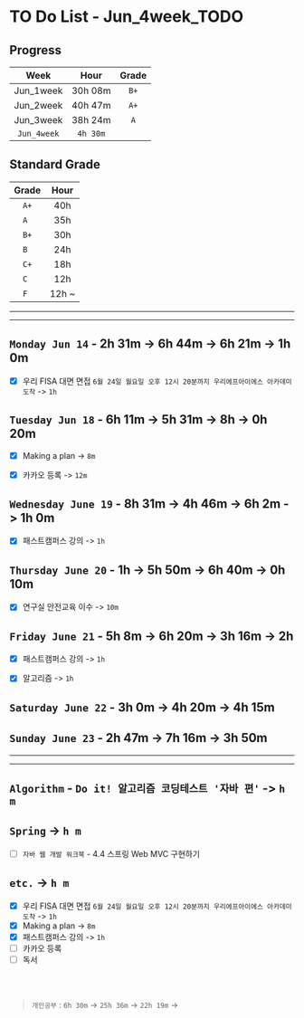 # TO Do List - Jun_4week_TODO

## Progress
| Week | Hour | Grade |
|:---:|:---:|:---:|
|Jun_1week|30h 08m|`B+`|
|Jun_2week|40h 47m|`A+`| 
|Jun_3week|38h 24m|`A`|
|`Jun_4week`|`4h 30m`||

## Standard Grade
| Grade | Hour |
|:---:|:---:|
|`A+`|40h|
|`A `|35h|
|`B+`|30h|
|`B `|24h|
|`C+`|18h|
|`C `|12h|
|`F `|12h ~|

---
---

## `Monday Jun 14` - 2h 31m -> 6h 44m -> 6h 21m -> 1h 0m
- [x] 우리 FISA 대면 면접 `6월 24일 월요일 오후 12시 20분까지 우리에프아이에스 아카데미 도착` -> `1h`


## `Tuesday Jun 18` - 6h 11m -> 5h 31m -> 8h -> 0h 20m
- [x] Making a plan -> `8m`
- [x] 카카오 등록 -> `12m`


## `Wednesday June 19` - 8h 31m -> 4h 46m -> 6h 2m -> 1h 0m
- [x] 패스트캠퍼스 강의 -> `1h`


## `Thursday June 20` - 1h -> 5h 50m -> 6h 40m -> 0h 10m
- [x] 연구실 안전교육 이수 -> `10m`


## `Friday June 21` - 5h 8m -> 6h 20m -> 3h 16m -> 2h
- [x] 패스트캠퍼스 강의 -> `1h`
- [x] 알고리즘 -> `1h`


## `Saturday June 22` - 3h 0m -> 4h 20m -> 4h 15m


## `Sunday June 23` - 2h 47m -> 7h 16m -> 3h 50m



---
---
## `Algorithm` - `Do it! 알고리즘 코딩테스트 '자바 편'` -> `h m`


## `Spring` -> `h m`
- [ ] `자바 웹 개발 워크북` - 4.4 스프링 Web MVC 구현하기

## `etc.` -> `h m`
- [x] 우리 FISA 대면 면접 `6월 24일 월요일 오후 12시 20분까지 우리에프아이에스 아카데미 도착` -> `1h`
- [x] Making a plan -> `8m`
- [x] 패스트캠퍼스 강의 -> `1h`
- [ ] 카카오 등록
- [ ] 독서

<br><br>

> `개인공부` : `6h 30m` -> `25h 36m` -> `22h 19m` ->

<br><br>

<!-- 
## `Java`
## `OPIc`
## `토익` 
-->




